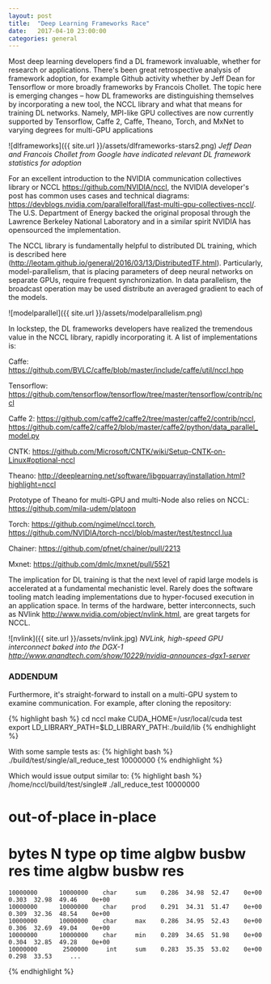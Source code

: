 ```yaml
---
layout: post
title:  "Deep Learning Frameworks Race"
date:   2017-04-10 23:00:00
categories: general
---
```


Most deep learning developers find a DL framework invaluable, whether for research or applications.  There's been great retrospective analysis of framework adoption, for example Github activity whether by Jeff Dean for Tensorflow or more broadly frameworks by Francois Chollet.  The topic here is emerging changes – how DL frameworks are distinguishing themselves by incorporating a new tool, the NCCL library and what that means for training DL networks.  Namely, MPI-like GPU collectives are now currently supported by Tensorflow, Caffe 2, Caffe, Theano, Torch, and MxNet to varying degrees for multi-GPU applications

![dlframeworks]({{ site.url }}/assets/dlframeworks-stars2.png)
*Jeff Dean and Francois Chollet from Google have indicated relevant DL framework statistics for adoption*

For an excellent introduction to the NVIDIA communication collectives library or NCCL <https://github.com/NVIDIA/nccl>, the NVIDIA developer's post has common uses cases and technical diagrams: <https://devblogs.nvidia.com/parallelforall/fast-multi-gpu-collectives-nccl/>. The U.S. Department of Energy backed the original proposal through the Lawrence Berkeley National Laboratory and in a similar spirit NVIDIA has opensourced the implementation.

The NCCL library is fundamentally helpful to distributed DL training, which is described here (http://leotam.github.io/general/2016/03/13/DistributedTF.html).  Particularly, model-parallelism, that is placing parameters of deep neural networks on separate GPUs, require frequent synchronization. In data parallelism, the broadcast operation may be used distribute an averaged gradient to each of the models.   

![modelparallel]({{ site.url }}/assets/modelparallelism.png)

In lockstep, the DL frameworks developers have realized the tremendous value in the NCCL library, rapidly incorporating it.  A list of implementations is:

Caffe: <https://github.com/BVLC/caffe/blob/master/include/caffe/util/nccl.hpp>

Tensorflow: <https://github.com/tensorflow/tensorflow/tree/master/tensorflow/contrib/nccl>

Caffe 2: <https://github.com/caffe2/caffe2/tree/master/caffe2/contrib/nccl>, <https://github.com/caffe2/caffe2/blob/master/caffe2/python/data_parallel_model.py>

CNTK: <https://github.com/Microsoft/CNTK/wiki/Setup-CNTK-on-Linux#optional-nccl>

Theano: <http://deeplearning.net/software/libgpuarray/installation.html?highlight=nccl>

Prototype of Theano for multi-GPU and multi-Node also relies on NCCL: <https://github.com/mila-udem/platoon> 

Torch: <https://github.com/ngimel/nccl.torch>, <https://github.com/NVIDIA/torch-nccl/blob/master/test/testnccl.lua>

Chainer: <https://github.com/pfnet/chainer/pull/2213>

Mxnet: <https://github.com/dmlc/mxnet/pull/5521>

The implication for DL training is that the next level of rapid large models is accelerated at a fundamental mechanistic level.  Rarely does the software tooling match leading implementations due to hyper-focused execution in an application space.  In terms of the hardware, better interconnects, such as NVlink <http://www.nvidia.com/object/nvlink.html>, are great targets for NCCL.

![nvlink]({{ site.url }}/assets/nvlink.jpg)
*NVLink, high-speed GPU interconnect baked into the DGX-1 <http://www.anandtech.com/show/10229/nvidia-announces-dgx1-server>*

### ADDENDUM
Furthermore, it's straight-forward to install on a multi-GPU system to examine communication. For example, after cloning the repository:

{% highlight bash %}
cd nccl
make CUDA_HOME=/usr/local/cuda test
export LD_LIBRARY_PATH=$LD_LIBRARY_PATH:./build/lib
{% endhighlight %}

With some sample tests as:
{% highlight bash %}
./build/test/single/all_reduce_test 10000000
{% endhighlight %}

Which would issue output similar to:
{% highlight bash %}
/home/nccl/build/test/single# ./all_reduce_test 10000000									
#                                                 out-of-place                    in-place				
#      bytes             N    type      op     time  algbw  busbw      res     time  algbw  busbw      res						
    10000000      10000000    char     sum    0.286  34.98  52.47    0e+00    0.303  32.98  49.46    0e+00						
    10000000      10000000    char    prod    0.291  34.31  51.47    0e+00    0.309  32.36  48.54    0e+00						
    10000000      10000000    char     max    0.286  34.95  52.43    0e+00    0.306  32.69  49.04    0e+00						
    10000000      10000000    char     min    0.289  34.65  51.98    0e+00    0.304  32.85  49.28    0e+00						
    10000000       2500000     int     sum    0.283  35.35  53.02    0e+00    0.298  33.53     ...						
{% endhighlight %}
